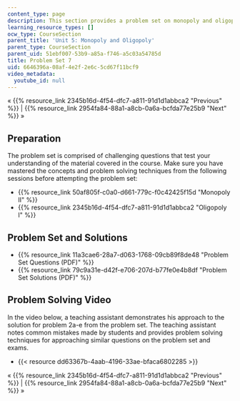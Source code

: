 ```yaml
---
content_type: page
description: This section provides a problem set on monopoly and oligopoly.
learning_resource_types: []
ocw_type: CourseSection
parent_title: 'Unit 5: Monopoly and Oligopoly'
parent_type: CourseSection
parent_uid: 51ebf007-53b9-a85a-f746-a5c03a54785d
title: Problem Set 7
uid: 6646396a-08af-4e2f-2e6c-5cd67f11bcf9
video_metadata:
  youtube_id: null
---
```


« {{% resource_link 2345b16d-4f54-dfc7-a811-91d1d1abbca2 "Previous" %}} | {{% resource_link 2954fa84-88a1-a8cb-0a6a-bcfda77e25b9 "Next" %}} »

Preparation
-----------

The problem set is comprised of challenging questions that test your understanding of the material covered in the course. Make sure you have mastered the concepts and problem solving techniques from the following sessions before attempting the problem set:

*   {{% resource_link 50af805f-c0a0-d661-779c-f0c42425f15d "Monopoly II" %}}
*   {{% resource_link 2345b16d-4f54-dfc7-a811-91d1d1abbca2 "Oligopoly I" %}}

Problem Set and Solutions
-------------------------

*   {{% resource_link 11a3cae6-28a7-d063-1768-09cb89f8de48 "Problem Set Questions (PDF)" %}}
*   {{% resource_link 79c9a31e-d42f-e706-207d-b77fe0e4b8df "Problem Set Solutions (PDF)" %}}

Problem Solving Video
---------------------

In the video below, a teaching assistant demonstrates his approach to the solution for problem 2a-e from the problem set. The teaching assistant notes common mistakes made by students and provides problem solving techniques for approaching similar questions on the problem set and exams.

*   {{< resource dd63367b-4aab-4196-33ae-bfaca6802285 >}}

« {{% resource_link 2345b16d-4f54-dfc7-a811-91d1d1abbca2 "Previous" %}} | {{% resource_link 2954fa84-88a1-a8cb-0a6a-bcfda77e25b9 "Next" %}} »